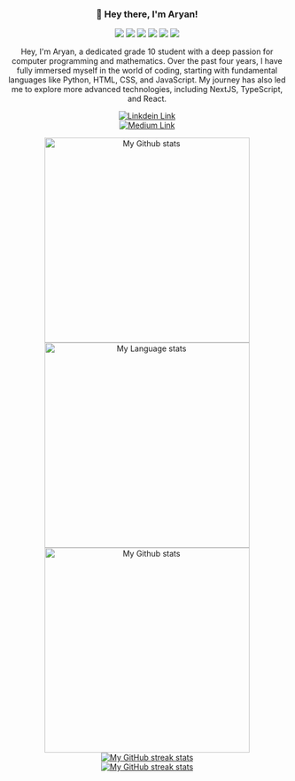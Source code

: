 <h3 align="center">👋 Hey there, I'm Aryan! </h3>
 <div align="center">
    <img src="https://img.shields.io/badge/Python-306998?&logo=Python&logoColor=FFD43B&style=for-the-badge" />
    <img src="https://img.shields.io/badge/HTML5-fff?logo=HTML5&style=for-the-badge" />
    <img src="https://img.shields.io/badge/CSS-1572B6?logo=CSS3&style=for-the-badge" />
    <img src="https://img.shields.io/badge/Javascript-323330?logo=javascript&style=for-the-badge" />
    <img src="https://shields.io/badge/TypeScript-3178C6?logo=TypeScript&logoColor=FFF&style=flat-square" />
    <img src="https://shields.io/badge/react-black?logo=react&style=for-the-badge" />
   </div>

<p align="center"> Hey, I'm Aryan, a dedicated grade 10 student with a deep passion for computer programming and mathematics. Over the past four years, I have fully immersed myself in the world of coding, starting with fundamental languages like Python, HTML, CSS, and JavaScript. My journey has also led me to explore more advanced technologies, including NextJS, TypeScript, and React.</p>

<p align="center">
  <a align ="center" href="https://www.linkedin.com/in/aryan-mittal-0050922aa/"><img src="https://img.shields.io/badge/LinkedIn-0077B5?style=for-the-badge&logo=linkedin&logoColor=white" alt="Linkdein Link"/> </a>
    <br/>
  <a align ="center" href="https://medium.com/@rishu108m"><img src="https://img.shields.io/badge/Medium-12100E?style=for-the-badge&logo=medium&logoColor=white" alt="Medium Link"/> </a>

 <div align="center"> 
  <a href="https://github.com/Rishu2023#gh-light-mode-only">
    <img
      src="https://github-readme-stats-steel-omega.vercel.app/api?username=Rishu2023&show_icons=true&include_all_commits=true&hide_border=true&number_format=long&rank_icon=percentile&show=reviews,discussions_started,discussions_answered,prs_merged,prs_merged_percentage#gh-light-mode-only"
      alt="My Github stats"
      height="370"
    />
  </a>
  <a href="https://github.com/Rishu2023#gh-light-mode-only">
    <img
      src="https://github-readme-stats-steel-omega.vercel.app/api/top-langs/?username=Rishu2023&layout=pie&hide_border=true&langs_count=10#gh-light-mode-only"
      alt="My Language stats"
      height="370"
    />
  </a>
</div>

<!-- GRS (Dark Mode) -->
<div align="center"> 
  <a href="https://github.com/Rishu2023#gh-dark-mode-only">
    <img
      src="https://github-readme-stats-steel-omega.vercel.app/api?username=Rishu2023&show_icons=true&include_all_commits=true&icon_color=2d77dc&title_color=2d77dc&text_color=ffffff&bg_color=0d1117&hide_border=true&number_format=long&rank_icon=percentile&show=reviews,discussions_started,discussions_answered,prs_merged,prs_merged_percentage#gh-dark-mode-only"
      alt="My Github stats"
      height="370"
    />

</div>

<!-- Streal stats (Light mode) -->
<div align="center">
  <a href="https://github.com/Rishu2023#gh-light-mode-only">
    <img
       src="https://github-readme-streak-stats-phi-opal.vercel.app/?user=Rishu2023&locale=en&type=svg&hide_border=true&fire=2d77dc&ring=2d77dc&currStreakLabel=000000"
       alt="My GitHub streak stats"
     />
  </a>
</div>


<!-- Streal stats (Dark mode) -->
<div align="center">
  <a href="https://github.com/Rishu2023#gh-dark-mode-only">
    <img
       src="https://github-readme-streak-stats-phi-opal.vercel.app/?user=Rishu2023&background=0d1117&currStreakNum=ffffff&sideNums=ffffff&currStreakLabel=ffffff&sideLabels=ffffff&dates=ffffff&fire=2d77dc&ring=2d77dc&locale=en&type=svg&hide_border=true"
       alt="My GitHub streak stats"
     />
  </a>
</div>
<!--
**Rishu2023/Rishu2023** is a ✨ _special_ ✨ repository because its `README.md` (this file) appears on your GitHub profile.

Here are some ideas to get you started:

- 🔭 I’m currently working on ...
- 🌱 I’m currently learning ...
- 👯 I’m looking to collaborate on ...
- 🤔 I’m looking for help with ...
- 💬 Ask me about ...
- 📫 How to reach me: ...
- 😄 Pronouns: ...
- ⚡ Fun fact: ...
-->
